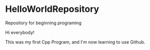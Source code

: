 # HelloWorldRepository
Repository for beginning programing

Hi everybody!

This was my first Cpp Program, and I'm now learning to use Github. 
